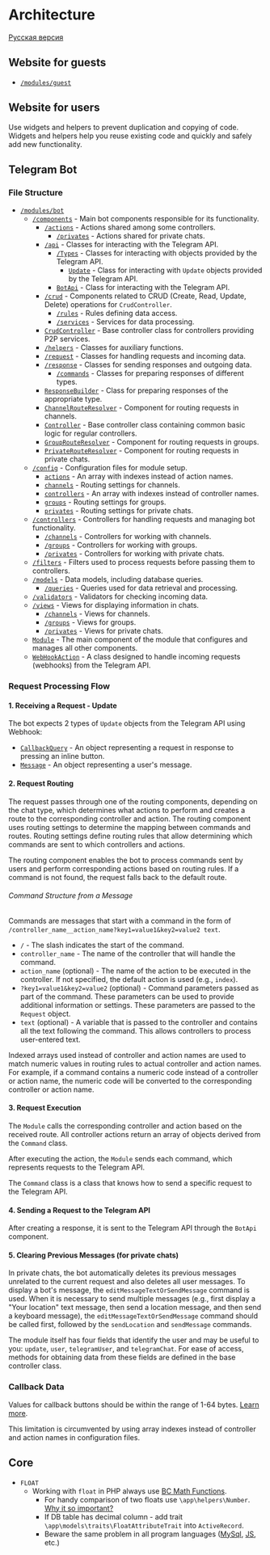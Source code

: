 # Architecture

[Русская версия](ARCHITECTURE.ru.md)

## Website for guests

- [`/modules/guest`](/modules/guest)

## Website for users

Use widgets and helpers to prevent duplication and copying of code. Widgets and helpers help you reuse existing code and quickly and safely add new functionality.

## Telegram Bot

### File Structure

- [`/modules/bot`](/modules/bot)
  - [`/components`](/modules/bot/components) - Main bot components responsible for its functionality.
    - [`/actions`](/modules/bot/components/actions) - Actions shared among some controllers.
      - [`/privates`](/modules/bot/components/actions/privates) - Actions shared for private chats.
    - [`/api`](/modules/bot/components/api) - Classes for interacting with the Telegram API.
      - [`/Types`](/modules/bot/components/api/Types) - Classes for interacting with objects provided by the Telegram API.
        - [`Update`](/modules/bot/components/api/Types/Update) - Class for interacting with `Update` objects provided by the Telegram API.
      - [`BotApi`](/modules/bot/components/api/BotApi.php) - Class for interacting with the Telegram API.
    - [`/crud`](/modules/bot/components/crud) - Components related to CRUD (Create, Read, Update, Delete) operations for `CrudController`.
      - [`/rules`](/modules/bot/components/crud/rules) - Rules defining data access.
      - [`/services`](/modules/bot/components/crud/services) - Services for data processing.
    - [`CrudController`](/modules/bot/components/crud/CrudController.php) - Base controller class for controllers providing P2P services.
    - [`/helpers`](/modules/bot/components/helpers) - Classes for auxiliary functions.
    - [`/request`](/modules/bot/components/request) - Classes for handling requests and incoming data.
    - [`/response`](/modules/bot/components/response) - Classes for sending responses and outgoing data.
      - [`/commands`](/modules/bot/components/response/commands) - Classes for preparing responses of different types.
    - [`ResponseBuilder`](/modules/bot/components/ResponseBuilder.php) - Class for preparing responses of the appropriate type.
    - [`ChannelRouteResolver`](/modules/bot/components/ChannelRouteResolver.php) - Component for routing requests in channels.
    - [`Controller`](/modules/bot/components/Controller.php) - Base controller class containing common basic logic for regular controllers.
    - [`GroupRouteResolver`](/modules/bot/components/GroupRouteResolver.php) - Component for routing requests in groups.
    - [`PrivateRouteResolver`](/modules/bot/components/PrivateRouteResolver.php) - Component for routing requests in private chats.
  - [`/config`](/modules/bot/config) - Configuration files for module setup.
    - [`actions`](/modules/bot/config/actions.php) - An array with indexes instead of action names.
    - [`channels`](/modules/bot/config/channels.php) - Routing settings for channels.
    - [`controllers`](/modules/bot/config/controllers.php) - An array with indexes instead of controller names.
    - [`groups`](/modules/bot/config/groups.php) - Routing settings for groups.
    - [`privates`](/modules/bot/config/privates.php) - Routing settings for private chats.
  - [`/controllers`](/modules/bot/controllers) - Controllers for handling requests and managing bot functionality.
    - [`/channels`](/modules/bot/controllers/channels) - Controllers for working with channels.
    - [`/groups`](/modules/bot/controllers/groups) - Controllers for working with groups.
    - [`/privates`](/modules/bot/controllers/privates) - Controllers for working with private chats.
  - [`/filters`](/modules/bot/filters) - Filters used to process requests before passing them to controllers.
  - [`/models`](/modules/bot/models) - Data models, including database queries.
    - [`/queries`](/modules/bot/models/queries) - Queries used for data retrieval and processing.
  - [`/validators`](/modules/bot/validators) - Validators for checking incoming data.
  - [`/views`](/modules/bot/views) - Views for displaying information in chats.
    - [`/channels`](/modules/bot/views/channels) - Views for channels.
    - [`/groups`](/modules/bot/views/groups) - Views for groups.
    - [`/privates`](/modules/bot/views/privates) - Views for private chats.
  - [`Module`](/modules/bot/Module.php) - The main component of the module that configures and manages all other components.
  - [`WebHookAction`](/modules/bot/WebHookAction.php) - A class designed to handle incoming requests (webhooks) from the Telegram API.

### Request Processing Flow

#### 1. Receiving a Request - Update

The bot expects 2 types of `Update` objects from the Telegram API using Webhook:

- [`CallbackQuery`](/modules/bot/components/api/Types/CallbackQuery.php) - An object representing a request in response to pressing an inline button.
- [`Message`](/modules/bot/components/api/Types/Message.php) - An object representing a user's message.

#### 2. Request Routing

The request passes through one of the routing components, depending on the chat type, which determines what actions to perform and creates a route to the corresponding controller and action. The routing component uses routing settings to determine the mapping between commands and routes. Routing settings define routing rules that allow determining which commands are sent to which controllers and actions.

The routing component enables the bot to process commands sent by users and perform corresponding actions based on routing rules. If a command is not found, the request falls back to the default route.

###### Command Structure from a Message

Commands are messages that start with a command in the form of `/controller_name__action_name?key1=value1&key2=value2 text`.

- `/` - The slash indicates the start of the command.
- `controller_name` - The name of the controller that will handle the command.
- `action_name` (optional) - The name of the action to be executed in the controller. If not specified, the default action is used (e.g., `index`).
- `?key1=value1&key2=value2` (optional) - Command parameters passed as part of the command. These parameters can be used to provide additional information or settings. These parameters are passed to the `Request` object.
- `text` (optional) - A variable that is passed to the controller and contains all the text following the command. This allows controllers to process user-entered text.

Indexed arrays used instead of controller and action names are used to match numeric values in routing rules to actual controller and action names. For example, if a command contains a numeric code instead of a controller or action name, the numeric code will be converted to the corresponding controller or action name.

#### 3. Request Execution

The `Module` calls the corresponding controller and action based on the received route. All controller actions return an array of objects derived from the `Command` class.

After executing the action, the `Module` sends each command, which represents requests to the Telegram API.

The `Command` class is a class that knows how to send a specific request to the Telegram API.

#### 4. Sending a Request to the Telegram API

After creating a response, it is sent to the Telegram API through the `BotApi` component.

#### 5. Clearing Previous Messages (for private chats)

In private chats, the bot automatically deletes its previous messages unrelated to the current request and also deletes all user messages. To display a bot's message, the `editMessageTextOrSendMessage` command is used. When it is necessary to send multiple messages (e.g., first display a "Your location" text message, then send a location message, and then send a keyboard message), the `editMessageTextOrSendMessage` command should be called first, followed by the `sendLocation` and `sendMessage` commands.

The module itself has four fields that identify the user and may be useful to you: `update`, `user`, `telegramUser`, and `telegramChat`. For ease of access, methods for obtaining data from these fields are defined in the base controller class.

### Callback Data

Values for callback buttons should be within the range of 1-64 bytes. [Learn more](https://core.telegram.org/bots/api#inlinekeyboardbutton).

This limitation is circumvented by using array indexes instead of controller and action names in configuration files.

## Core

- `FLOAT`
  - Working with `float` in PHP always use [BC Math Functions](https://www.php.net/manual/en/ref.bc.php).
    - For handy comparison of two floats use `\app\helpers\Number`. [Why it so important?](https://stackoverflow.com/questions/3148937/compare-floats-in-php)
    - If DB table has decimal column - add trait `\app\models\traits\FloatAttributeTrait` into `ActiveRecord`.
    - Beware the same problem in all program languages ([MySql](https://stackoverflow.com/questions/2188139/check-for-equality-on-a-mysql-float-field), [JS](https://stackoverflow.com/questions/3343623/javascript-comparing-two-float-values/3343658), etc.)
